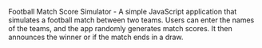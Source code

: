 Football Match Score Simulator - A simple JavaScript application that simulates a football match between two teams. Users can enter the names of the teams, and the app randomly generates match scores. It then announces the winner or if the match ends in a draw.
